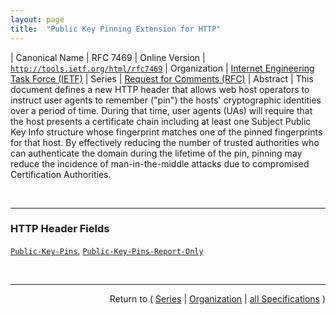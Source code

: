 ```yaml
---
layout: page
title:  "Public Key Pinning Extension for HTTP"
---
```


| Canonical Name | RFC 7469
| Online Version | [`http://tools.ietf.org/html/rfc7469`](http://tools.ietf.org/html/rfc7469)
| Organization | [Internet Engineering Task Force (IETF)](..)
| Series | [Request for Comments (RFC)](.)
| Abstract | This document defines a new HTTP header that allows web host operators to instruct user agents to remember ("pin") the hosts' cryptographic identities over a period of time. During that time, user agents (UAs) will require that the host presents a certificate chain including at least one Subject Public Key Info structure whose fingerprint matches one of the pinned fingerprints for that host. By effectively reducing the number of trusted authorities who can authenticate the domain during the lifetime of the pin, pinning may reduce the incidence of man-in-the-middle attacks due to compromised Certification Authorities.

<br/>
<hr/>

### HTTP Header Fields

[`Public-Key-Pins`](/concepts/http-header/Public-Key-Pins "This document defines a new HTTP header that allows web host operators to instruct user agents to remember (&#34;pin&#34;) the hosts' cryptographic identities over a period of time. During that time, user agents (UAs) will require that the host presents a certificate chain including at least one Subject Public Key Info structure whose fingerprint matches one of the pinned fingerprints for that host. By effectively reducing the number of trusted authorities who can authenticate the domain during the lifetime of the pin, pinning may reduce the incidence of man-in-the-middle attacks due to compromised Certification Authorities."), [`Public-Key-Pins-Report-Only`](/concepts/http-header/Public-Key-Pins-Report-Only "This document defines a new HTTP header that allows web host operators to instruct user agents to remember (&#34;pin&#34;) the hosts' cryptographic identities over a period of time. During that time, user agents (UAs) will require that the host presents a certificate chain including at least one Subject Public Key Info structure whose fingerprint matches one of the pinned fingerprints for that host. By effectively reducing the number of trusted authorities who can authenticate the domain during the lifetime of the pin, pinning may reduce the incidence of man-in-the-middle attacks due to compromised Certification Authorities.")



<br/>
<hr/>

<p style="text-align: right">Return to ( <a href="./">Series</a> | <a href="../">Organization</a> | <a href="../../">all Specifications</a> )</p>